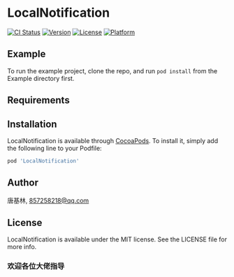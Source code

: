 # LocalNotification

[![CI Status](https://img.shields.io/travis/唐基林/LocalNotification.svg?style=flat)](https://travis-ci.org/唐基林/LocalNotification)
[![Version](https://img.shields.io/cocoapods/v/LocalNotification.svg?style=flat)](https://cocoapods.org/pods/LocalNotification)
[![License](https://img.shields.io/cocoapods/l/LocalNotification.svg?style=flat)](https://cocoapods.org/pods/LocalNotification)
[![Platform](https://img.shields.io/cocoapods/p/LocalNotification.svg?style=flat)](https://cocoapods.org/pods/LocalNotification)

## Example

To run the example project, clone the repo, and run `pod install` from the Example directory first.

## Requirements

## Installation

LocalNotification is available through [CocoaPods](https://cocoapods.org). To install
it, simply add the following line to your Podfile:

```ruby
pod 'LocalNotification'
```

## Author

唐基林, 857258218@qq.com

## License

LocalNotification is available under the MIT license. See the LICENSE file for more info.

### 欢迎各位大佬指导
